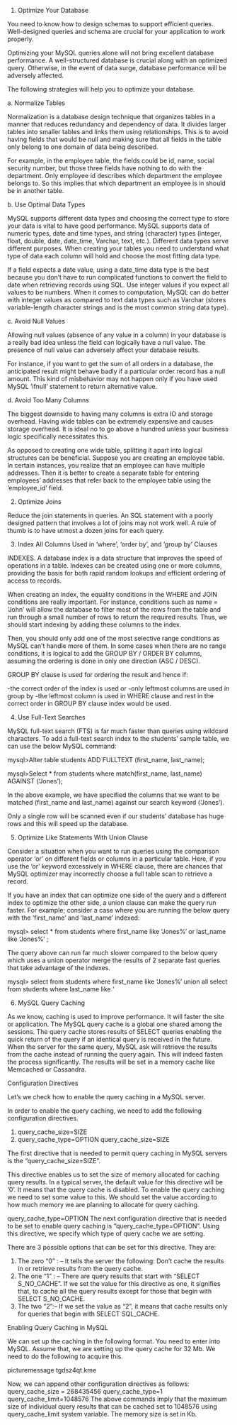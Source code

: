 1. Optimize Your Database

You need to know how to design schemas to support efficient queries. Well-designed queries and schema are crucial for your application to work properly.

Optimizing your MySQL queries alone will not bring excellent database performance. A well-structured database is crucial along with an optimized query. Otherwise, in the event of data surge, database performance will be adversely affected.

The following strategies will help you to optimize your database.

a. Normalize Tables

Normalization is a database design technique that organizes tables in a manner that reduces redundancy and dependency of data. It divides larger tables into smaller tables and links them using relationships. This is to avoid having fields that would be null and making sure that all fields in the table only belong to one domain of data being described.

For example, in the employee table, the fields could be id, name, social security number, but those three fields have nothing to do with the department. Only employee id describes which department the employee belongs to. So this implies that which department an employee is in should be in another table.

b. Use Optimal Data Types

MySQL supports different data types and choosing the correct type to store your data is vital to have good performance. MySQL supports data of numeric types, date and time types, and string (character) types (integer, float, double, date, date_time, Varchar, text, etc.). Different data types serve different purposes. When creating your tables you need to understand what type of data each column will hold and choose the most fitting data type.

If a field expects a date value, using a date_time data type is the best because you don’t have to run complicated functions to convert the field to date when retrieving records using SQL. Use integer values if you expect all values to be numbers. When it comes to computation, MySQL can do better with integer values as compared to text data types such as Varchar (stores variable-length character strings and is the most common string data type).

c. Avoid Null Values

Allowing null values (absence of any value in a column) in your database is a really bad idea unless the field can logically have a null value. The presence of null value can adversely affect your database results.

For instance, if you want to get the sum of all orders in a database, the anticipated result might behave badly if a particular order record has a null amount. This kind of misbehavior may not happen only if you have used MySQL ‘ifnull’ statement to return alternative value.

d. Avoid Too Many Columns

The biggest downside to having many columns is extra IO and storage overhead.
Having wide tables can be extremely expensive and causes storage overhead. It is ideal no to go above a hundred unless your business logic specifically necessitates this.

As opposed to creating one wide table, splitting it apart into logical structures can be beneficial. Suppose you are creating an employee table. In certain instances, you realize that an employee can have multiple addresses. Then it is better to create a separate table for entering employees’ addresses that refer back to the employee table using the ’employee_id’ field.

 

2. Optimize Joins

Reduce the join statements in queries. An SQL statement with a poorly designed pattern that involves a lot of joins may not work well. A rule of thumb is to have utmost a dozen joins for each query.

 

3. Index All Columns Used in ‘where’, ‘order by’, and ‘group by’ Clauses
 

INDEXES. A database index is a data structure that improves the speed of operations in a table. Indexes can be created using one or more columns, providing the basis for both rapid random lookups and efficient ordering of access to records.

When creating an index, the equality conditions in the WHERE and JOIN conditions are really important. For instance, conditions such as name = ‘John’ will allow the database to filter most of the rows from the table and run through a small number of rows to return the required results. Thus, we should start indexing by adding these columns to the index.

Then, you should only add one of the most selective range conditions as MySQL can’t handle more of them. In some cases when there are no range conditions, it is logical to add the GROUP BY / ORDER BY columns, assuming the ordering is done in only one direction (ASC / DESC).

GROUP BY clause is used for ordering the result and hence if:

-the correct order of the index is used or
-only leftmost columns are used in group by
-the leftmost column is used in WHERE clause and rest in the correct order in GROUP BY clause index would be used.

 

4. Use Full-Text Searches
 

MySQL full-text search (FTS) is far much faster than queries using wildcard characters. To add a full-text search index to the students’ sample table, we can use the below MySQL command:

mysql>Alter table students ADD FULLTEXT (first_name, last_name);

mysql>Select * from students where match(first_name, last_name) AGAINST (‘Jones’);

In the above example, we have specified the columns that we want to be matched (first_name and last_name) against our search keyword (‘Jones’).

Only a single row will be scanned even if our students’ database has huge rows and this will speed up the database.

 

5. Optimize Like Statements With Union Clause
 

Consider a situation when you want to run queries using the comparison operator ‘or’ on different fields or columns in a particular table. Here, if you use the ‘or’ keyword excessively in WHERE clause, there are chances that MySQL optimizer may incorrectly choose a full table scan to retrieve a record.

If you have an index that can optimize one side of the query and a different index to optimize the other side, a union clause can make the query run faster. For example; consider a case where you are running the below query with the ‘first_name’ and ‘last_name’ indexed:

mysql> select * from students where first_name like ‘Jones%’ or last_name like ‘Jones%’ ;

The query above can run far much slower compared to the below query which uses a union operator merge the results of 2 separate fast queries that take advantage of the indexes.

mysql> select from students where first_name like ‘Jones%’ union all select from students where last_name like ‘

 

6. MySQL Query Caching
 

As we know, caching is used to improve performance. It will faster the site or application. The MySQL query cache is a global one shared among the sessions. The query cache stores results of SELECT queries enabling the quick return of the query if an identical query is received in the future. When the server for the same query, MySQL ask will retrieve the results from the cache instead of running the query again. This will indeed fasten the process significantly. The results will be set in a memory cache like Memcached or Cassandra.

Configuration Directives

Let’s we check how to enable the query caching in a MySQL server.

In order to enable the query caching, we need to add the following configuration directives.

1) query_cache_size=SIZE
2) query_cache_type=OPTION
query_cache_size=SIZE

The first directive that is needed to permit query caching in MySQL servers is the “query_cache_size=SIZE”.

This directive enables us to set the size of memory allocated for caching query results. In a typical server, the default value for this directive will be ‘0’. It means that the query cache is disabled. To enable the query caching we need to set some value to this. We should set the value according to how much memory we are planning to allocate for query caching.

query_cache_type=OPTION
The next configuration directive that is needed to be set to enable query caching is “query_cache_type=OPTION”. Using this directive, we specify which type of query cache we are setting.

There are 3 possible options that can be set for this directive. They are:

1) The zero “0” : – It tells the server the following: Don’t cache the results in or retrieve results from the query cache.
2) The one “1” : – There are query results that start with “SELECT S_NO_CACHE”. If we set the value for this directive as one, it signifies that, to cache all the query results except for those that begin with SELECT S_NO_CACHE.
3) The two “2”:– If we set the value as “2”, it means that cache results only for queries that begin with SELECT SQL_CACHE.

Enabling Query Caching in MySQL

We can set up the caching in the following format. You need to enter into MySQL.
Assume that, we are setting up the query cache for 32 Mb. We need to do the following to acquire this.

picturemessage tgdsz4qt.kme

Now, we can append other configuration directives as follows:
query_cache_size = 268435456
query_cache_type=1
query_cache_limit=1048576
The above commands imply that the maximum size of individual query results that can be cached set to 1048576 using query_cache_limit system variable. The memory size is set in Kb.
